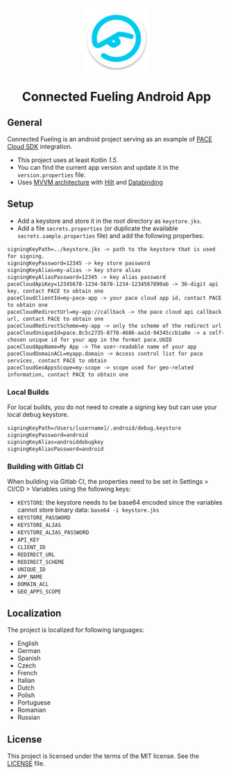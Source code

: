 <div align="center">
<img src="./icon.png" width="150" height="150" />

<h1 align="center">
    Connected Fueling Android App
</h1>
</div>

## General
Connected Fueling is an android project serving as an example of [PACE Cloud SDK](https://github.com/pace/cloud-sdk-android) integration.

- This project uses at least Kotlin *1.5*.
- You can find the current app version and update it in the `version.properties` file.
- Uses [MVVM architecture](https://developer.android.com/jetpack/guide#recommended-app-arch) with [Hilt](https://developer.android.com/training/dependency-injection/hilt-android) and [Databinding](https://developer.android.com/topic/libraries/data-binding)

## Setup
- Add a keystore and store it in the root directory as `keystore.jks`.
- Add a file `secrets.properties` (or duplicate the available `secrets.sample.properties` file)
and add the following properties:

```properties
signingKeyPath=../keystore.jks -> path to the keystore that is used for signing.
signingKeyPassword=12345 -> key store password
signingKeyAlias=my-alias -> key store alias
signingKeyAliasPassword=12345 -> key alias password
paceCloudApiKey=12345678-1234-5678-1234-1234567890ab -> 36-digit api key, contact PACE to obtain one
paceCloudClientId=my-pace-app -> your pace cloud app id, contact PACE to obtain one
paceCloudRedirectUrl=my-app://callback -> the pace cloud api callback url, contact PACE to obtain one
paceCloudRedirectScheme=my-app -> only the scheme of the redirect url
paceCloudUniqueId=pace.8c5c2735-8778-4686-aa1d-94345ccb1a8e -> a self-chosen unique id for your app in the format pace.UUID
paceCloudAppName=My App -> The user-readable name of your app
paceCloudDomainACL=myapp.domain -> Access control list for pace services, contact PACE to obtain
paceCloudGeoAppsScope=my-scope -> scope used for geo-related information, contact PACE to obtain one
```

### Local Builds
For local builds, you do not need to create a signing key but can use your local debug keystore.

```
signingKeyPath=/Users/[username]/.android/debug.keystore
signingKeyPassword=android
signingKeyAlias=androiddebugkey
signingKeyAliasPassword=android
```


### Building with Gitlab CI
When building via Gitlab CI, the properties need to be set in Settings > CI/CD > Variables using the following keys:

- `KEYSTORE`: the keystore needs to be base64 encoded since the variables cannot store binary data: `base64 -i keystore.jks`
- `KEYSTORE_PASSWORD`
- `KEYSTORE_ALIAS`
- `KEYSTORE_ALIAS_PASSWORD`
- `API_KEY`
- `CLIENT_ID`
- `REDIRECT_URL`
- `REDIRECT_SCHEME`
- `UNIQUE_ID`
- `APP_NAME`
- `DOMAIN_ACL`
- `GEO_APPS_SCOPE`

## Localization
The project is localized for following languages:
* English
* German
* Spanish 
* Czech
* French
* Italian
* Dutch
* Polish
* Portuguese
* Romanian
* Russian

## License
This project is licensed under the terms of the MIT license. See the [LICENSE](./LICENSE.md) file.
